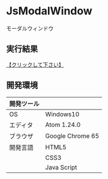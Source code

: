 # JsModalWindow
モーダルウィンドウ

## 実行結果
[【クリックして下さい】](https://xekid78.github.io/JsModalWindow/)
  
## 開発環境
| 開発ツール |  |
|:-|:-|
| OS | Windows10 |
| エディタ | Atom 1.24.0 |
| ブラウザ | Google Chrome 65 |
| 開発言語 | HTML5 |
| | CSS3 |
| | Java Script |
